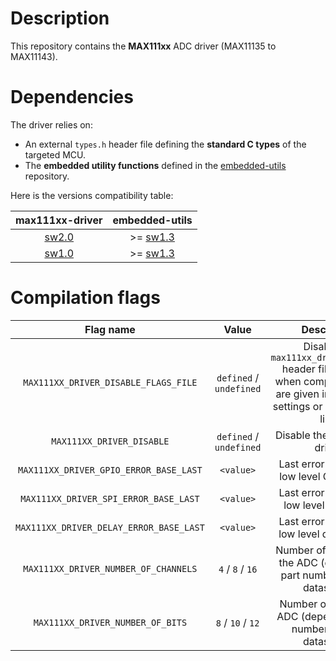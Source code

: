 # Description

This repository contains the **MAX111xx** ADC driver (MAX11135 to MAX11143).

# Dependencies

The driver relies on:

* An external `types.h` header file defining the **standard C types** of the targeted MCU.
* The **embedded utility functions** defined in the [embedded-utils](https://github.com/Ludovic-Lesur/embedded-utils) repository.

Here is the versions compatibility table:

| **max111xx-driver** | **embedded-utils** |
|:---:|:---:|
| [sw2.0](https://github.com/Ludovic-Lesur/max111xx-driver/releases/tag/sw2.0) | >= [sw1.3](https://github.com/Ludovic-Lesur/embedded-utils/releases/tag/sw1.3) |
| [sw1.0](https://github.com/Ludovic-Lesur/max111xx-driver/releases/tag/sw1.0) | >= [sw1.3](https://github.com/Ludovic-Lesur/embedded-utils/releases/tag/sw1.3) |

# Compilation flags

| **Flag name** | **Value** | **Description** |
|:---:|:---:|:---:|
| `MAX111XX_DRIVER_DISABLE_FLAGS_FILE` | `defined` / `undefined` | Disable the `max111xx_driver_flags.h` header file inclusion when compilation flags are given in the project settings or by command line. |
| `MAX111XX_DRIVER_DISABLE` | `defined` / `undefined` | Disable the MAX111xx driver. |
| `MAX111XX_DRIVER_GPIO_ERROR_BASE_LAST` | `<value>` | Last error base of the low level GPIO driver. |
| `MAX111XX_DRIVER_SPI_ERROR_BASE_LAST` | `<value>` | Last error base of the low level SPI driver. |
| `MAX111XX_DRIVER_DELAY_ERROR_BASE_LAST` | `<value>` | Last error base of the low level delay driver. |
| `MAX111XX_DRIVER_NUMBER_OF_CHANNELS` | `4` / `8` / `16` | Number of channels of the ADC (depends on part number, refer to datasheet). |
| `MAX111XX_DRIVER_NUMBER_OF_BITS` | `8` / `10` / `12` | Number of bits of the ADC (depends on part number, refer to datasheet). |
